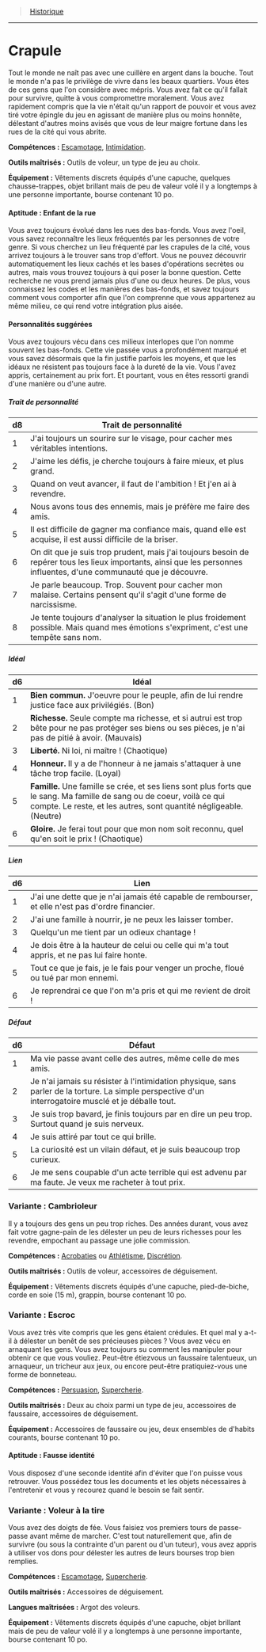
<!--BackgroundItem-->

> <!--ParentNameLink-->[Historique](backgrounds_hd.md)<!--/ParentNameLink-->

---

# <!--Name-->Crapule<!--/Name-->

<!--Description-->

Tout le monde ne naît pas avec une cuillère en argent dans la bouche. Tout le monde n'a pas le privilège de vivre dans les beaux quartiers. Vous êtes de ces gens que l'on considère avec mépris. Vous avez fait ce qu'il fallait pour survivre, quitte à vous compromettre moralement. Vous avez rapidement compris que la vie n'était qu'un rapport de pouvoir et vous avez tiré votre épingle du jeu en agissant de manière plus ou moins honnête, délestant d'autres moins avisés que vous de leur maigre fortune dans les rues de la cité qui vous abrite.

<!--/Description-->

**Compétences :** <!--Skills-->[Escamotage], [Intimidation].<!--/Skills-->

**Outils maîtrisés :** <!--MasteredTools-->Outils de voleur, un type de jeu au choix.<!--/MasteredTools-->

**Équipement :** <!--Equipment-->Vêtements discrets équipés d'une capuche, quelques chausse-trappes, objet brillant mais de peu de valeur volé il y a longtemps à une personne importante, bourse contenant 10 po.<!--/Equipment-->

<!--SkillItem-->

#### <!--Name-->Aptitude : Enfant de la rue<!--/Name-->

<!--Description-->

Vous avez toujours évolué dans les rues des bas-fonds. Vous avez l'oeil, vous savez reconnaître les lieux fréquentés par les personnes de votre genre. Si vous cherchez un lieu fréquenté par les crapules de la cité, vous arrivez toujours à le trouver sans trop d'effort. Vous ne pouvez découvrir automatiquement les lieux cachés et les bases d'opérations secrètes ou autres, mais vous trouvez toujours à qui poser la bonne question. Cette recherche ne vous prend jamais plus d'une ou deux heures. De plus, vous connaissez les codes et les manières des bas-fonds, et savez toujours comment vous comporter afin que l'on comprenne que vous appartenez au même milieu, ce qui rend votre intégration plus aisée.

<!--/Description-->

<!--/SkillItem-->

<!--Items-->

#### <!--Name-->Personnalités suggérées<!--/Name-->

<!--Description-->

Vous avez toujours vécu dans ces milieux interlopes que l'on nomme souvent les bas-fonds. Cette vie passée vous a profondément marqué et vous savez désormais que la fin justifie parfois les moyens, et que les idéaux ne résistent pas toujours face à la dureté de la vie. Vous l'avez appris, certainement au prix fort. Et pourtant, vous en êtes ressorti grandi d'une manière ou d'une autre.

<!--/Description-->

<!--PersonalityTraitItem-->

##### <!--Name-->Trait de personnalité<!--/Name-->

<!--Table-->

|d8|Trait de personnalité|
|---|---|
|1|J'ai toujours un sourire sur le visage, pour <!--br-->cacher mes véritables intentions.|
|2|J'aime les défis, je cherche toujours à faire <!--br-->mieux, et plus grand.|
|3|Quand on veut avancer, il faut de l'ambition ! <!--br-->Et j'en ai à revendre.|
|4|Nous avons tous des ennemis, mais je préfère <!--br-->me faire des amis.|
|5|Il est difficile de gagner ma confiance mais, <!--br-->quand elle est acquise, il est aussi difficile de la <!--br-->briser.|
|6|On dit que je suis trop prudent, mais j'ai <!--br-->toujours besoin de repérer tous les lieux <!--br-->importants, ainsi que les personnes influentes, <!--br-->d'une communauté que je découvre.|
|7|Je parle beaucoup. Trop. Souvent pour cacher <!--br-->mon malaise. Certains pensent qu'il s'agit <!--br-->d'une forme de narcissisme.|
|8|Je tente toujours d'analyser la situation le plus <!--br-->froidement possible. Mais quand mes émotions <!--br-->s'expriment, c'est une tempête sans nom.|

<!--/Table-->

<!--/PersonalityTraitItem-->

<!--PersonalityIdealItem-->

##### <!--Name-->Idéal<!--/Name-->

<!--Table-->

|d6|Idéal|
|---|---|
|1|**Bien commun.** J'oeuvre pour le peuple, afin de <!--br-->lui rendre justice face aux privilégiés. (Bon)|
|2|**Richesse.** Seule compte ma richesse, et si <!--br-->autrui est trop bête pour ne pas protéger ses <!--br-->biens ou ses pièces, je n'ai pas de pitié à avoir. <!--br-->(Mauvais)|
|3|**Liberté.** Ni loi, ni maître ! (Chaotique)|
|4|**Honneur.** Il y a de l'honneur à ne jamais <!--br-->s'attaquer à une tâche trop facile. (Loyal)|
|5|**Famille.** Une famille se crée, et ses liens sont <!--br-->plus forts que le sang. Ma famille de sang ou <!--br-->de coeur, voilà ce qui compte. Le reste, et les <!--br-->autres, sont quantité négligeable. (Neutre)|
|6|**Gloire.** Je ferai tout pour que mon nom soit <!--br-->reconnu, quel qu'en soit le prix ! (Chaotique)|

<!--/Table-->

<!--/PersonalityIdealItem-->

<!--PersonalityLinkItem-->

##### <!--Name-->Lien<!--/Name-->

<!--Table-->

|d6|Lien|
|---|---|
|1|J'ai une dette que je n'ai jamais été capable de <!--br-->rembourser, et elle n'est pas d'ordre financier.|
|2|J'ai une famille à nourrir, je ne peux les laisser <!--br-->tomber.|
|3|Quelqu'un me tient par un odieux chantage !|
|4|Je dois être à la hauteur de celui ou celle qui <!--br-->m'a tout appris, et ne pas lui faire honte.|
|5|Tout ce que je fais, je le fais pour venger un <!--br-->proche, floué ou tué par mon ennemi.|
|6|Je reprendrai ce que l'on m'a pris et qui me <!--br-->revient de droit !|

<!--/Table-->

<!--/PersonalityLinkItem-->

<!--PersonalityDefectItem-->

##### <!--Name-->Défaut<!--/Name-->

<!--Table-->

|d6|Défaut|
|---|---|
|1|Ma vie passe avant celle des autres, même celle <!--br-->de mes amis.|
|2|Je n'ai jamais su résister à l'intimidation physique, <!--br-->sans parler de la torture. La simple perspective <!--br-->d'un interrogatoire musclé et je déballe tout.|
|3|Je suis trop bavard, je finis toujours par en dire <!--br-->un peu trop. Surtout quand je suis nerveux.|
|4|Je suis attiré par tout ce qui brille.|
|5|La curiosité est un vilain défaut, et je suis <!--br-->beaucoup trop curieux.|
|6|Je me sens coupable d'un acte terrible qui est <!--br-->advenu par ma faute. Je veux me racheter à <!--br-->tout prix.|

<!--/Table-->

<!--/PersonalityDefectItem-->

<!--/Items-->

<!--SubBackgroundItem-->

### <!--Name-->Variante : Cambrioleur<!--/Name-->

<!--Description-->

Il y a toujours des gens un peu trop riches. Des années durant, vous avez fait votre gagne-pain de les délester un peu de leurs richesses pour les revendre, empochant au passage une jolie commission.

<!--/Description-->

**Compétences :** <!--Skills-->[Acrobaties] ou [Athlétisme], [Discrétion].<!--/Skills-->

**Outils maîtrisés :** <!--MasteredTools-->Outils de voleur, accessoires de déguisement.<!--/MasteredTools-->

**Équipement :** <!--Equipment-->Vêtements discrets équipés d'une capuche, pied-de-biche, corde en soie (15 m), grappin, bourse contenant 10 po.<!--/Equipment-->

<!--/SubBackgroundItem-->

<!--SubBackgroundItem-->

### <!--Name-->Variante : Escroc<!--/Name-->

<!--Description-->

Vous avez très vite compris que les gens étaient crédules. Et quel mal y a-t-il à délester un benêt de ses précieuses pièces ? Vous avez vécu en arnaquant les gens. Vous avez toujours su comment les manipuler pour obtenir ce que vous vouliez. Peut-être étiezvous un faussaire talentueux, un arnaqueur, un tricheur aux jeux, ou encore peut-être pratiquiez-vous une forme de bonneteau.

<!--/Description-->

**Compétences :** <!--Skills-->[Persuasion], [Supercherie].<!--/Skills-->

**Outils maîtrisés :** <!--MasteredTools-->Deux au choix parmi un type de jeu, accessoires de faussaire, accessoires de déguisement.<!--/MasteredTools-->

**Équipement :** <!--Equipment-->Accessoires de faussaire ou jeu, deux ensembles de d'habits courants, bourse contenant 10 po.<!--/Equipment-->

<!--SkillItem-->

#### <!--Name-->Aptitude : Fausse identité<!--/Name-->

<!--Description-->

Vous disposez d'une seconde identité afin d'éviter que l'on puisse vous retrouver. Vous possédez tous les documents et les objets nécessaires à l'entretenir et vous y recourez quand le besoin se fait sentir.

<!--/Description-->

<!--/SkillItem-->

<!--/SubBackgroundItem-->

<!--SubBackgroundItem-->

### <!--Name-->Variante : Voleur à la tire<!--/Name-->

<!--Description-->

Vous avez des doigts de fée. Vous faisiez vos premiers tours de passe-passe avant même de marcher. C'est tout naturellement que, afin de survivre (ou sous la contrainte d'un parent ou d'un tuteur), vous avez appris à utiliser vos dons pour délester les autres de leurs bourses trop bien remplies.

<!--/Description-->

**Compétences :** <!--Skills-->[Escamotage], [Supercherie].<!--/Skills-->

**Outils maîtrisés :** <!--MasteredTools-->Accessoires de déguisement.<!--/MasteredTools-->

**Langues maîtrisées :** <!--MasteredLanguages-->Argot des voleurs.<!--/MasteredLanguages-->

**Équipement :** <!--Equipment-->Vêtements discrets équipés d'une capuche, objet brillant mais de peu de valeur volé il y a longtemps à une personne importante, bourse contenant 10 po.<!--/Equipment-->

<!--/SubBackgroundItem-->

<!--/BackgroundItem-->

[Acrobaties]: abilities_dexterity_hd.md#acrobaties
[Athlétisme]: abilities_strength_hd.md#athlétisme
[Discrétion]: abilities_dexterity_hd.md#discrétion
[Escamotage]: abilities_dexterity_hd.md#escamotage
[Intimidation]: abilities_charisma_hd.md#intimidation
[Persuasion]: abilities_charisma_hd.md#persuasion
[Supercherie]: abilities_charisma_hd.md#supercherie
